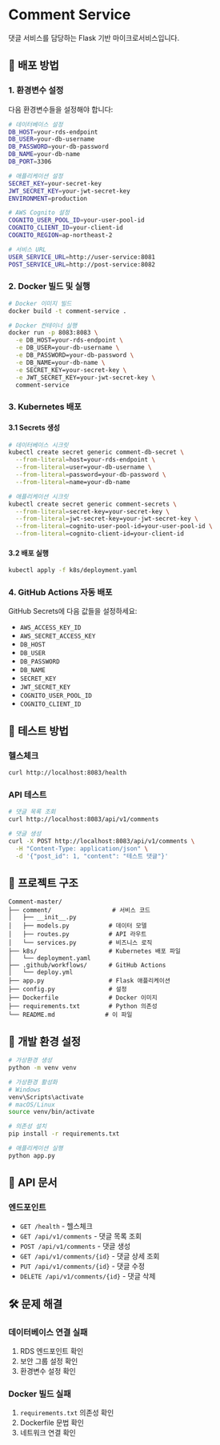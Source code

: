 # Comment Service

댓글 서비스를 담당하는 Flask 기반 마이크로서비스입니다.

## 🚀 배포 방법

### 1. 환경변수 설정

다음 환경변수들을 설정해야 합니다:

```bash
# 데이터베이스 설정
DB_HOST=your-rds-endpoint
DB_USER=your-db-username
DB_PASSWORD=your-db-password
DB_NAME=your-db-name
DB_PORT=3306

# 애플리케이션 설정
SECRET_KEY=your-secret-key
JWT_SECRET_KEY=your-jwt-secret-key
ENVIRONMENT=production

# AWS Cognito 설정
COGNITO_USER_POOL_ID=your-user-pool-id
COGNITO_CLIENT_ID=your-client-id
COGNITO_REGION=ap-northeast-2

# 서비스 URL
USER_SERVICE_URL=http://user-service:8081
POST_SERVICE_URL=http://post-service:8082
```

### 2. Docker 빌드 및 실행

```bash
# Docker 이미지 빌드
docker build -t comment-service .

# Docker 컨테이너 실행
docker run -p 8083:8083 \
  -e DB_HOST=your-rds-endpoint \
  -e DB_USER=your-db-username \
  -e DB_PASSWORD=your-db-password \
  -e DB_NAME=your-db-name \
  -e SECRET_KEY=your-secret-key \
  -e JWT_SECRET_KEY=your-jwt-secret-key \
  comment-service
```

### 3. Kubernetes 배포

#### 3.1 Secrets 생성

```bash
# 데이터베이스 시크릿
kubectl create secret generic comment-db-secret \
  --from-literal=host=your-rds-endpoint \
  --from-literal=user=your-db-username \
  --from-literal=password=your-db-password \
  --from-literal=name=your-db-name

# 애플리케이션 시크릿
kubectl create secret generic comment-secrets \
  --from-literal=secret-key=your-secret-key \
  --from-literal=jwt-secret-key=your-jwt-secret-key \
  --from-literal=cognito-user-pool-id=your-user-pool-id \
  --from-literal=cognito-client-id=your-client-id
```

#### 3.2 배포 실행

```bash
kubectl apply -f k8s/deployment.yaml
```

### 4. GitHub Actions 자동 배포

GitHub Secrets에 다음 값들을 설정하세요:

- `AWS_ACCESS_KEY_ID`
- `AWS_SECRET_ACCESS_KEY`
- `DB_HOST`
- `DB_USER`
- `DB_PASSWORD`
- `DB_NAME`
- `SECRET_KEY`
- `JWT_SECRET_KEY`
- `COGNITO_USER_POOL_ID`
- `COGNITO_CLIENT_ID`

## 🧪 테스트 방법

### 헬스체크

```bash
curl http://localhost:8083/health
```

### API 테스트

```bash
# 댓글 목록 조회
curl http://localhost:8083/api/v1/comments

# 댓글 생성
curl -X POST http://localhost:8083/api/v1/comments \
  -H "Content-Type: application/json" \
  -d '{"post_id": 1, "content": "테스트 댓글"}'
```

## 📁 프로젝트 구조

```
Comment-master/
├── comment/                 # 서비스 코드
│   ├── __init__.py
│   ├── models.py           # 데이터 모델
│   ├── routes.py           # API 라우트
│   └── services.py         # 비즈니스 로직
├── k8s/                    # Kubernetes 배포 파일
│   └── deployment.yaml
├── .github/workflows/      # GitHub Actions
│   └── deploy.yml
├── app.py                  # Flask 애플리케이션
├── config.py               # 설정
├── Dockerfile              # Docker 이미지
├── requirements.txt        # Python 의존성
└── README.md              # 이 파일
```

## 🔧 개발 환경 설정

```bash
# 가상환경 생성
python -m venv venv

# 가상환경 활성화
# Windows
venv\Scripts\activate
# macOS/Linux
source venv/bin/activate

# 의존성 설치
pip install -r requirements.txt

# 애플리케이션 실행
python app.py
```

## 📝 API 문서

### 엔드포인트

- `GET /health` - 헬스체크
- `GET /api/v1/comments` - 댓글 목록 조회
- `POST /api/v1/comments` - 댓글 생성
- `GET /api/v1/comments/{id}` - 댓글 상세 조회
- `PUT /api/v1/comments/{id}` - 댓글 수정
- `DELETE /api/v1/comments/{id}` - 댓글 삭제

## 🛠️ 문제 해결

### 데이터베이스 연결 실패

1. RDS 엔드포인트 확인
2. 보안 그룹 설정 확인
3. 환경변수 설정 확인

### Docker 빌드 실패

1. `requirements.txt` 의존성 확인
2. Dockerfile 문법 확인
3. 네트워크 연결 확인


